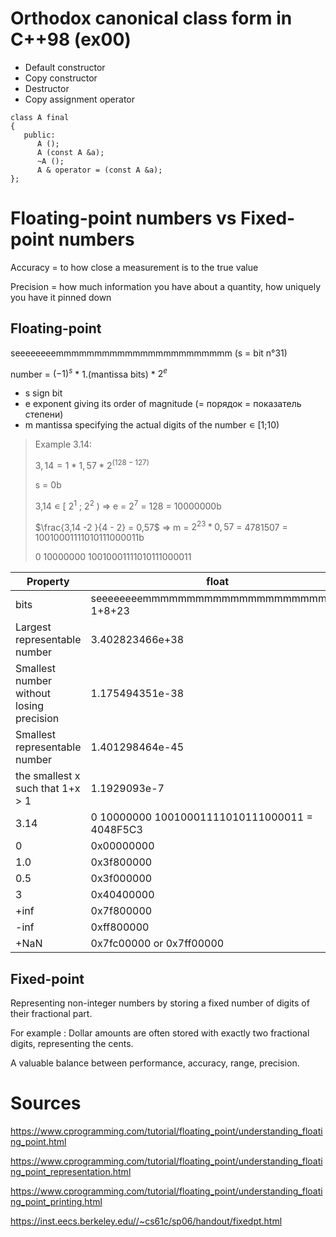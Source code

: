 # Orthodox canonical class form in C++98 (ex00)

- Default constructor
- Copy constructor
- Destructor
- Copy assignment operator

```
class A final
{
   public:
      A ();
      A (const A &a);
      ~A ();
      A & operator = (const A &a);
};
```
# Floating-point numbers vs Fixed-point numbers
Accuracy = to how close a measurement is to the true value

Precision = how much information you have about a quantity, how uniquely you have it pinned down


## Floating-point

seeeeeeeemmmmmmmmmmmmmmmmmmmmmmm (s = bit n°31)

number = ${(-1)}^{s}$ * 1.(mantissa bits) * $2^e$ 

- s sign bit
- e exponent giving its order of magnitude (= порядок = показатель степени)
- m mantissa specifying the actual digits of the number ∊ [1;10)

> Example 3.14:
> 
> $3,14 = 1 * 1,57 * 2^{(128-127)}$
>
> s = 0b
>
> 3,14 ∊ [ $2^1$ ; $2^2$ ) => e = $2^7$ = 128 = 10000000b
>
> $\frac{3,14 -2 }{4 - 2} = 0,57$ => m = $2^{23}*0,57$ = 4781507 = 10010001111010111000011b
>
> 0 10000000 10010001111010111000011

Property	                                 | float                                         | double
------------------------------------------|-----------------------------------------------|----------------------------
bits                                      | seeeeeeeemmmmmmmmmmmmmmmmmmmmmmm 1+8+23       | 1+11+52
Largest representable number	            | 3.402823466e+38	                              | 1.7976931348623157e+308
Smallest number without losing precision	| 1.175494351e-38	                              | 2.2250738585072014e-308
Smallest representable number  	         | 1.401298464e-45	                              | 5e-324
the smallest x such that 1+x > 1          | 1.1929093e-7	                                 | 2.220446049250313e-16
3.14                                      | 0 10000000 10010001111010111000011 = 4048F5C3 |
0                                         | 0x00000000                                    |
1.0                                       | 0x3f800000                                    |
0.5                                       | 0x3f000000                                    |
3                                         | 0x40400000                                    |
+inf                                      | 0x7f800000                                    |
-inf                                      | 0xff800000                                    |
+NaN                                      | 0x7fc00000 or 0x7ff00000                      |

## Fixed-point

Representing non-integer numbers by storing a fixed number of digits of their fractional part. 

For example : Dollar amounts are often stored with exactly two fractional digits, representing the cents.

A valuable balance between performance, accuracy, range, precision.


# Sources
https://www.cprogramming.com/tutorial/floating_point/understanding_floating_point.html

https://www.cprogramming.com/tutorial/floating_point/understanding_floating_point_representation.html

https://www.cprogramming.com/tutorial/floating_point/understanding_floating_point_printing.html

https://inst.eecs.berkeley.edu//~cs61c/sp06/handout/fixedpt.html 
